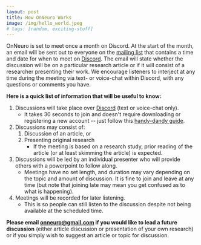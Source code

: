 ```yaml
---
layout: post
title: How OnNeuro Works
image: /img/hello_world.jpeg
# tags: [random, exciting-stuff]
---
```


OnNeuro is set to meet once a month on Discord. At the start of the month, an email will be sent out to everyone on the [mailing list](https://goo.gl/forms/vOhmWPAmmTMuXAxj2) that contains a time and date for when to meet on [Discord](https://discord.gg/zmAAx2W). The email will state whether the discussion will be on a particular research article or if it will consist of a researcher presenting their work. We encourage listeners to interject at any time during the meeting via text- or voice-chat within Discord, with any questions or comments you have.

__Here is a quick list of information that will be useful to know:__
1. Discussions will take place over [Discord](https://discord.gg/zmAAx2W) (text or voice-chat only). 
    * It takes 30 seconds to join and doesn't require downloading or registering a new account -- just follow this [handy-dandy guide](https://onneuro.github.io/ImageAssets/DiscordInstruct.png).
2. Discussions may consist of:
    1. Discussion of an article, or
    2. Presenting original research 
        * If the meeting is based on a research study, prior reading of the article (or at least skimming the article) is expected.
3. Discussions will be led by an individual presenter who will provide others with a powerpoint to follow along. 
    * Meetings have no set length, and duration may vary depending on the topic and amount of discussion. It is fine to join and leave at any time (but note that joining late may mean you get confused as to what is happening). 
4. Meetings will be recorded for later listening. 
    * This is so people can still listen to the discussion despite not being available at the scheduled time.

**Please email onneuro@gmail.com if you would like to lead a future discussion** (either article discussion or presentation of your own research) or if you simply wish to suggest an article or topic for discussion.
